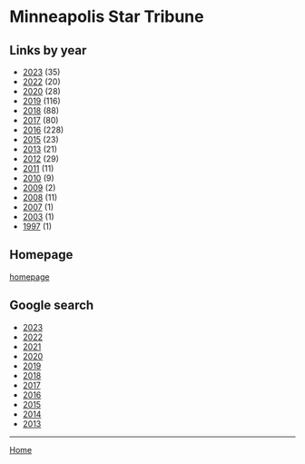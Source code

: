 # Minneapolis Star Tribune

## Links by year

  * [2023](./minneapolis-star-tribune-2023.md) (35)
  * [2022](./minneapolis-star-tribune-2022.md) (20)
  * [2020](./minneapolis-star-tribune-2020.md) (28)
  * [2019](./minneapolis-star-tribune-2019.md) (116)
  * [2018](./minneapolis-star-tribune-2018.md) (88)
  * [2017](./minneapolis-star-tribune-2017.md) (80)
  * [2016](./minneapolis-star-tribune-2016.md) (228)
  * [2015](./minneapolis-star-tribune-2015.md) (23)
  * [2013](./minneapolis-star-tribune-2013.md) (21)
  * [2012](./minneapolis-star-tribune-2012.md) (29)
  * [2011](./minneapolis-star-tribune-2011.md) (11)
  * [2010](./minneapolis-star-tribune-2010.md) (9)
  * [2009](./minneapolis-star-tribune-2009.md) (2)
  * [2008](./minneapolis-star-tribune-2008.md) (11)
  * [2007](./minneapolis-star-tribune-2007.md) (1)
  * [2003](./minneapolis-star-tribune-2003.md) (1)
  * [1997](./minneapolis-star-tribune-1997.md) (1)

## Homepage

[homepage](https://www.startribune.com/)

## Google search

  * [2023](https://www.google.com/search?q=site%3Astartribune.com+prince&tbs=cdr%3A1%2Ccd_min%3A1%2F1%2F2023%2Ccd_max%3A12%2F31%2F2023)
  * [2022](https://www.google.com/search?q=site%3Astartribune.com+prince&tbs=cdr%3A1%2Ccd_min%3A1%2F1%2F2022%2Ccd_max%3A12%2F31%2F2022)
  * [2021](https://www.google.com/search?q=site%3Astartribune.com+prince&tbs=cdr%3A1%2Ccd_min%3A1%2F1%2F2021%2Ccd_max%3A12%2F31%2F2021)
  * [2020](https://www.google.com/search?q=site%3Astartribune.com+prince&tbs=cdr%3A1%2Ccd_min%3A1%2F1%2F2020%2Ccd_max%3A12%2F31%2F2020)
  * [2019](https://www.google.com/search?q=site%3Astartribune.com+prince&tbs=cdr%3A1%2Ccd_min%3A1%2F1%2F2019%2Ccd_max%3A12%2F31%2F2019)
  * [2018](https://www.google.com/search?q=site%3Astartribune.com+prince&tbs=cdr%3A1%2Ccd_min%3A1%2F1%2F2018%2Ccd_max%3A12%2F31%2F2018)
  * [2017](https://www.google.com/search?q=site%3Astartribune.com+prince&tbs=cdr%3A1%2Ccd_min%3A1%2F1%2F2017%2Ccd_max%3A12%2F31%2F2017)
  * [2016](https://www.google.com/search?q=site%3Astartribune.com+prince&tbs=cdr%3A1%2Ccd_min%3A1%2F1%2F2016%2Ccd_max%3A12%2F31%2F2016)
  * [2015](https://www.google.com/search?q=site%3Astartribune.com+prince&tbs=cdr%3A1%2Ccd_min%3A1%2F1%2F2015%2Ccd_max%3A12%2F31%2F2015)
  * [2014](https://www.google.com/search?q=site%3Astartribune.com+prince&tbs=cdr%3A1%2Ccd_min%3A1%2F1%2F2014%2Ccd_max%3A12%2F31%2F2014)
  * [2013](https://www.google.com/search?q=site%3Astartribune.com+prince&tbs=cdr%3A1%2Ccd_min%3A1%2F1%2F2013%2Ccd_max%3A12%2F31%2F2013)

----

[Home](../index.md)
